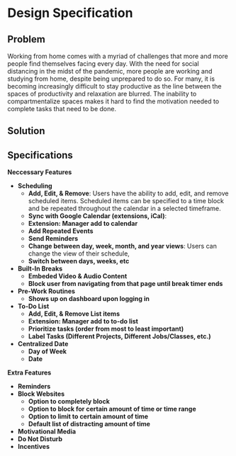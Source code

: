 # Design Specification

## Problem
Working from home comes with a myriad of challenges that more and more people find themselves facing every day. With the need for social distancing in the midst of the pandemic, more people are working and studying from home, despite being unprepared to do so. For many,  it is becoming increasingly difficult to stay productive as the line between the spaces of productivity and relaxation are blurred. The inability to compartmentalize spaces makes it hard to find the motivation needed to complete tasks that need to be done.
## Solution


## Specifications

**Neccessary Features**

* **Scheduling**
    * **Add, Edit, & Remove**: Users have the ability to add, edit, and remove scheduled items. Scheduled items can be specified to a time block and be repeated throughout the calendar
                               in a selected timeframe. 
    * **Sync with Google Calendar (extensions, iCal)**: 
    * **Extension: Manager add to calendar**
    * **Add Repeated Events**
    * **Send Reminders**
    * **Change between day, week, month, and year views**: Users can change the view of their schedule, 
    * **Switch between days, weeks, etc**
* **Built-In Breaks**
    * **Embeded Video & Audio Content**
    * **Block user from navigating from that page until break timer ends**
* **Pre-Work Routines**
    * **Shows up on dashboard upon logging in**
* **To-Do List**
    * **Add, Edit, & Remove List items**
    * **Extension: Manager add to to-do list**
    * **Prioritize tasks (order from most to least important)**
    * **Label Tasks (Different Projects, Different Jobs/Classes, etc.)**
* **Centralized Date**
    * **Day of Week**
    * **Date**

**Extra Features**

* **Reminders**
* **Block Websites**
    * **Option to completely block**
    * **Option to block for certain amount of time or time range**
    * **Option to limit to certain amount of time**
    * **Default list of distracting amount of time**
* **Motivational Media**
* **Do Not Disturb**
* **Incentives**